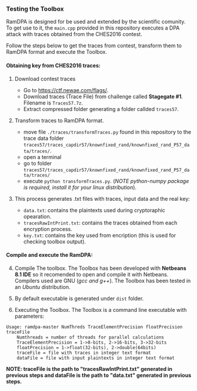 ### Testing the Toolbox
RamDPA is designed for be used and extended by the scientific comunity. To get use to it, the `main.cpp` provided in this repository executes a DPA attack with traces obtained from the CHES2016 contest.

Follow the steps below to get the traces from contest, transform them to RamDPA format and execute the Toolbox.

#### Obtaining key from CHES2016 traces:
1. Download contest traces
	- Go to https://ctf.newae.com/flags/.
	- Download traces (Trace File) from challenge called **Stagegate #1**. Filename is `Traces57.7z`.
	- Extract compressed folder generating a folder callded `traces57`.

2. Transform traces to RamDPA format.
	- move file `./traces/transformTraces.py` found in this repository to the trace data folder `traces57/traces_capdir57/knownfixed_rand/knownfixed_rand_P57_data/traces/`.
	- open a terminal
	- go to folder `traces57/traces_capdir57/knownfixed_rand/knownfixed_rand_P57_data/traces/`
	- execute `python transformTraces.py`. (*NOTE python-numpy package is required, install it for your linux distribution*).

3. This process generates .txt files with traces, input data and the real key:
	- `data.txt`: contains the plaintexts used during cryptoraphic opearation.
	- `tracesRawIntPrint.txt`: contains the traces obtained from each encryption process.
	- `key.txt`: contains the key used from encription (this is used for checking toolbox output).

#### Compile and execute the RamDPA:

4. Compile The toolbox. The Toolbox has been developed with **Netbeans 8.1 IDE** so it recomended to open and compile it with Netbeans. Compilers used are GNU (*gcc and g++*). The Toolbox has been tested in an *Ubuntu* distribution.

5. By default executable is generated under `dist` folder.

6. Executing the Toolbox. The Toolbox is a command line executable with parameters:

```	
Usage: ramdpa-master NumThreds TraceElementPrecision floatPrecision traceFile
	Numthreads = number of threads for parallel calculations
	TraceElementPrecision = 1->8-bits, 2->16-bits, 3->32-bits
	floatPrecision = 1->float(32-bits), 2->double(64bits)
	traceFile = file with traces in integer text format
	dataFile = file with input plaintexts in integer text format
```

**NOTE: traceFile is the path to "tracesRawIntPrint.txt" generated in previous steps and dataFile is the path to "data.txt" generated in previous steps.**
